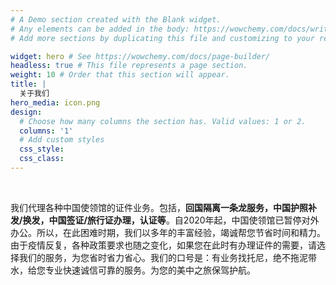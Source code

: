 ```yaml
---
# A Demo section created with the Blank widget.
# Any elements can be added in the body: https://wowchemy.com/docs/writing-markdown-latex/
# Add more sections by duplicating this file and customizing to your requirements.

widget: hero # See https://wowchemy.com/docs/page-builder/
headless: true # This file represents a page section.
weight: 10 # Order that this section will appear.
title: |
  关于我们
hero_media: icon.png
design:
  # Choose how many columns the section has. Valid values: 1 or 2.
  columns: '1'
  # Add custom styles
  css_style:
  css_class:
---
```


<br>

我们代理各种中国使领馆的证件业务。包括，**回国隔离一条龙服务，中国护照补发/换发，中国签证/旅行证办理，认证等**。自2020年起，中国使领馆已暂停对外办公。所以，在此困难时期，我们以多年的丰富经验，竭诚帮您节省时间和精力。由于疫情反复，各种政策要求也随之变化，如果您在此时有办理证件的需要，请选择我们的服务，为您省时省力省心。我们的口号是：有业务找托尼，绝不拖泥带水，给您专业快速诚信可靠的服务。为您的美中之旅保驾护航。
